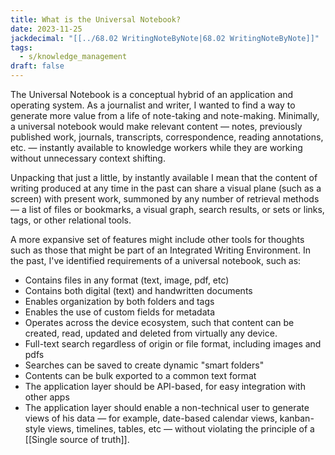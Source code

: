 ```yaml
---
title: What is the Universal Notebook?
date: 2023-11-25
jackdecimal: "[[../68.02 WritingNoteByNote|68.02 WritingNoteByNote]]"
tags:
  - s/knowledge_management
draft: false
---
```

The Universal Notebook is a conceptual hybrid of an application and operating system. As a journalist and writer, I wanted to find a way to generate more value from a life of note-taking and note-making. Minimally, a universal notebook would make relevant content — notes, previously published work, journals, transcripts, correspondence, reading annotations, etc. — instantly available to knowledge workers while they are working without unnecessary context shifting.

Unpacking that just a little, by instantly available I mean that the content of writing produced at any time in the past can share a visual plane (such as a screen) with  present work, summoned by any number of retrieval methods — a list of files or bookmarks, a visual graph, search results, or sets or links, tags, or other relational tools.

A more expansive set of features might include other tools for thoughts such as those that might be part of an Integrated Writing Environment. In the past, I've identified requirements of a universal notebook, such as:
- Contains files in any format (text, image, pdf, etc)
- Contains both digital (text) and handwritten documents
- Enables organization by both folders and tags
- Enables the use of custom fields for metadata
- Operates across the device ecosystem, such that content can be created, read, updated and deleted from virtually any device.
- Full-text search regardless of origin or file format, including images and pdfs
- Searches can be saved to create dynamic "smart folders"
- Contents can be bulk exported to a common text format
- The application layer should be API-based, for easy integration with other apps
- The application layer should enable a non-technical user to generate views of his data — for example, date-based calendar views, kanban-style views, timelines, tables, etc — without violating the principle of a [[Single source of truth]].
